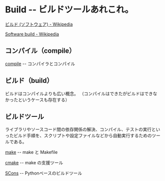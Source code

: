 # Build -- ビルドツールあれこれ。


[ビルド (ソフトウェア) - Wikipedia](https://ja.wikipedia.org/wiki/%E3%83%93%E3%83%AB%E3%83%89_(%E3%82%BD%E3%83%95%E3%83%88%E3%82%A6%E3%82%A7%E3%82%A2))

[Software build - Wikipedia](https://en.wikipedia.org/wiki/Software_build)

## コンパイル（compile）

[compile](compile.md "compile") -- コンパイラとコンパイル

## ビルド（build）

ビルドはコンパイルよりも広い概念。
（コンパイルはできたがビルドはできなかったというケースも存在する）

## ビルドツール

ライブラリやソースコード間の依存関係の解決、コンパイル、テストの実行といったビルド手順を、スクリプトや設定ファイルなどから自動実行するためのツールである。



[make](make.md "make") -- make と Makefile

[cmake](cmake.md "cmake") -- make の支援ツール


[SCons](scons.md "SCons") -- Pythonベースのビルドツール
